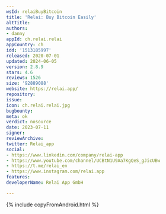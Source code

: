 ```yaml
---
wsId: relaiBuyBitcoin
title: 'Relai: Buy Bitcoin Easily'
altTitle: 
authors:
- danny
appId: ch.relai.relai
appCountry: ch
idd: '1513185997'
released: 2020-07-01
updated: 2024-06-05
version: 2.8.9
stars: 4.6
reviews: 1526
size: '92889088'
website: https://relai.app/
repository: 
issue: 
icon: ch.relai.relai.jpg
bugbounty: 
meta: ok
verdict: nosource
date: 2023-07-11
signer: 
reviewArchive: 
twitter: Relai_app
social:
- https://www.linkedin.com/company/relai-app
- https://www.youtube.com/channel/UCBtN1U9Aa7KgQeS_gJicUBw
- https://t.me/relai_en
- https://www.instagram.com/relai.app
features: 
developerName: Relai App GmbH

---
```


{% include copyFromAndroid.html %}

